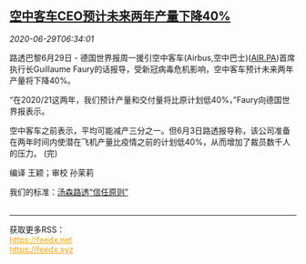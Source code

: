 <!--1593415397000-->
[空中客车CEO预计未来两年产量下降40%](https://cn.reuters.com/article/airbus-output-forecast-0629-mon-idCNKBS2400KA)
------

<div><i>2020-06-29T06:34:01</i></div><div class="StandardArticleBody_body"><p>路透巴黎6月29日 - 德国世界报周一援引空中客车(Airbus,空中巴士)(<span id="symbol_AIR.PA_0"><a href="//www.reuters.com/companies/AIR.PA">AIR.PA</a></span>)首席执行长Guillaume Faury的话报导，受新冠病毒危机影响，空中客车预计未来两年产量将下降40%。 </p><p>“在2020/21这两年，我们预计产量和交付量将比原计划低40%，”Faury向德国世界报表示。 </p><p>空中客车之前表示，平均可能减产三分之一。但6月3日路透报导称，该公司准备在两年时间内使潜在飞机产量比疫情之前的计划低40%，从而增加了裁员数千人的压力。 (完) </p><div class="Attribution_container"><div class="Attribution_attribution"><p class="Attribution_content">编译 王颖；审校 孙茉莉 </p></div></div><div class="StandardArticleBody_trustBadgeContainer"><span class="StandardArticleBody_trustBadgeTitle">我们的标准：</span><span class="trustBadgeUrl"><a href="https://www.thomsonreuters.cn/content/dam/openweb/documents/pdf/china/brochures/about-us-1.pdf">汤森路透“信任原则”</a></span></div></div><br><hr><div>获取更多RSS：<br><a href="https://feedx.net" style="color:orange" target="_blank">https://feedx.net</a> <br><a href="https://feedx.xyz" style="color:orange" target="_blank">https://feedx.xyz</a><br></div>
